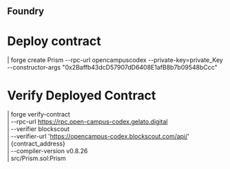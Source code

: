 ## Foundry

# Deploy contract 
| forge create Prism --rpc-url opencampuscodex --private-key=private_Key --constructor-args "0x2Baffb43dcD57907dD6408E1afB8b7b09548bCcc"

# Verify Deployed Contract
| forge verify-contract \
|              --rpc-url https://rpc.open-campus-codex.gelato.digital \
|              --verifier blockscout \
|              --verifier-url 'https://opencampus-codex.blockscout.com/api/' \
|              {contract_address} \
|            --compiler-version v0.8.26 \
|              src/Prism.sol:Prism